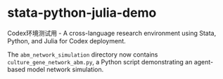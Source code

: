 # stata-python-julia-demo
Codex环境测试用 - A cross-language research environment using Stata, Python, and Julia for Codex deployment.

The `abm_network_simulation` directory now contains `culture_gene_network_abm.py`, a Python script demonstrating an agent-based model network simulation.
